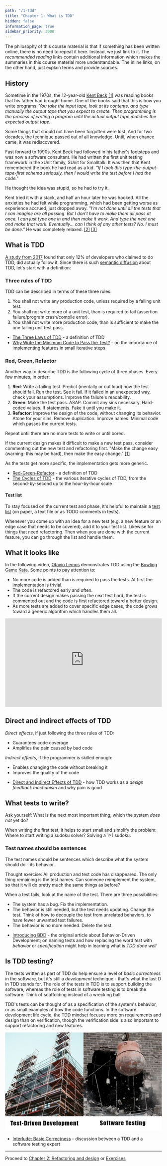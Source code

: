 ```yaml
---
path: "/1-tdd"
title: "Chapter 1: What is TDD"
hidden: false
information_page: true
sidebar_priority: 3000
---
```


The philosophy of this course material is that if something has been written online, there is no need to repeat it here. Instead, we just link to it. The _recommended reading_ links contain additional information which makes the summaries in this course material more understandable. The inline links, on the other hand, just explain terms and provide sources.


## History

Sometime in the 1970s, the 12-year-old [Kent Beck](https://en.wikipedia.org/wiki/Kent_Beck) [[1]](https://www.amazon.com/Test-Driven-Development-Kent-Beck/dp/0321146530) was reading books that his father had brought home. One of the books said that this is how you write programs: *You take the input tape, look at its contents, and type manually the output tape that you expect to create. Then programming is the process of writing a program until the actual output tape matches the expected output tape.*

Some things that should not have been forgotten were lost. And for two decades, the technique passed out of all knowledge. Until, when chance came, it was rediscovered.

Fast forward to 1990s. Kent Beck had followed in his father's footsteps and was now a software consultant. He had written the first unit testing framework in the xUnit family, SUnit for Smalltalk. It was then that Kent remembered the book he had read as a kid. *"If I took this type-the-output-tape-first schema seriously, then I would write the test before I had the code."*

He thought the idea was stupid, so he had to try it.

Kent tried it with a stack, and half an hour later he was hooked. All the anxieties he had felt while programming, which had been getting worse as experience accrued, just dropped away. *"I'm not done until all the tests that I can imagine are all passing. But I don't have to make them all pass at once. I can just type one in and then make it work. And type the next one and make that work. Eventually... can I think of any other tests? No. I must be done."* He was completely relaxed.
[[2]](https://youtu.be/tM1iOJsR7p4?t=2080)
[[3]](https://youtu.be/cGuTmOUdFbo?t=325)


## What is TDD

[A study from 2017](http://dx.doi.org/10.1109/TSE.2017.2776152) found that only 12% of developers who claimed to do TDD, did actually follow it.  Since there is such [semantic diffusion](https://martinfowler.com/bliki/SemanticDiffusion.html) about TDD, let's start with a definition:


### Three rules of TDD

TDD can be described in terms of these three rules:

1. You shall not write any production code, unless required by a failing unit test.
2. You shall not write more of a unit test, than is required to fail (assertion failure/program crash/compile error).
3. You shall not write more production code, than is sufficient to make the one failing unit test pass.

<recommended-reading>

- [The Three Laws of TDD](http://www.butunclebob.com/ArticleS.UncleBob.TheThreeRulesOfTdd) - a definition of TDD
- [Why Write the Minimum Code to Pass the Test?](https://codingitwrong.com/2020/12/23/why-write-the-minimum-code-to-pass-the-test.html) - on the importance of implementing features in small iterative steps 

</recommended-reading>


### Red, Green, Refactor

Another way to describe TDD is the following cycle of three phases. Every few minutes, in order:

1. **Red**: Write a failing test. Predict (mentally or out loud) how the test should fail. Run the test. See it fail. If it failed in an unexpected way, check your assumptions. Improve the failure's readability.
2. **Green**: Make the test pass. ASAP. Commit any sins necessary. Hard-coded values. If statements. Fake it until you make it.
3. **Refactor**: Improve the design of the code, without changing its behavior. Atone for your sins. Remove duplication. Improve names. Minimal code which passes the current tests.

Repeat until there are no more tests to write or until bored.

If the current design makes it difficult to make a new test pass, consider commenting out the new test and refactoring first. "Make the change easy (warning: this may be hard), then make the easy change." [[1]](https://twitter.com/KentBeck/status/250733358307500032)

As the tests get more specific, the implementation gets more generic.

<recommended-reading>

- [Red-Green-Refactor](http://www.jamesshore.com/v2/blog/2005/red-green-refactor) - a definition of TDD
- [The Cycles of TDD](https://blog.cleancoder.com/uncle-bob/2014/12/17/TheCyclesOfTDD.html) - the various iterative cycles of TDD, from the second-by-second up to the hour-by-hour scale

</recommended-reading>


#### Test list

To stay focused on the current test and phase, it's helpful to maintain a [test list](https://twitter.com/ursenzler/status/1433096612088356866/photo/2) (on paper, a text file or as TODO comments in tests).

Whenever you come up with an idea for a new test (e.g. a new feature or an edge case that needs to be covered), add it to your test list. Likewise for things that need refactoring. Then when you are done with the current feature, you can go through the list and handle them.


## What it looks like

In the following video, [Otavio Lemos](https://twitter.com/otaviolemos) demonstrates TDD using the [Bowling Game Kata](https://kata-log.rocks/bowling-game-kata). Some points to pay attention to:

- No more code is added than is required to pass the tests. At first the implementation is trivial.
- The code is refactored early and often.
- If the current design makes passing the next test hard, the test is commented out and the code is first refactored toward a better design.
- As more tests are added to cover specific edge cases, the code grows toward a generic algorithm which handles them all.

<iframe style="width: 100%; aspect-ratio: 560/315;"  src="https://www.youtube-nocookie.com/embed/1o_EbACQpQ8" title="Bowling Kata in TypeScript - YouTube video player" frameborder="0" allow="accelerometer; autoplay; clipboard-write; encrypted-media; gyroscope; picture-in-picture" allowfullscreen></iframe>


## Direct and indirect effects of TDD

*Direct effects*, if just following the three rules of TDD:

- Guarantees code coverage
- Amplifies the pain caused by bad code

*Indirect effects*, if the programmer is skilled enough:

- Enables changing the code without breaking it
- Improves the quality of the code

<recommended-reading>

- [Direct and Indirect Effects of TDD](http://blog.orfjackal.net/2010/04/direct-and-indirect-effects-of-tdd.html) - how TDD works as a _design feedback mechanism_ and why pain is good

</recommended-reading>


## What tests to write?

Ask yourself: What is the next most important thing, which the system *does not* yet do?

When writing the first test, it helps to start small and simplify the problem: Where to start writing a sudoku solver? Solving a 1×1 sudoku.


### Test names should be sentences

The test names should be sentences which describe what the system should do - its behavior.

Thought exercise: All production and test code has disappeared. The only thing remaining is the test names. Can someone reimplement the system, so that it will do pretty much the same things as before?

When a test fails, look at the name of the test. There are three possibilities:

- The system has a bug. Fix the implementation.
- The behavior is still needed, but the test needs updating. Change the test. Think of how to decouple the test from unrelated behaviors, to have fewer unwanted test failures.
- The behavior is no more needed. Delete the test.

<recommended-reading>

- [Introducing BDD](https://dannorth.net/introducing-bdd/) - the original article about Behavior-Driven Development; on naming tests and how replacing the word _test_ with _behavior_ or _specification_ might help in learning what is _TDD done well_

</recommended-reading>


## Is TDD testing?

The tests written as part of TDD do help ensure a level of _basic correctness_ in the software, but it's still a _development_ technique - that's what the last D in TDD stands for. The role of the tests in TDD is to support building the software, whereas the role of tests in software testing is to break the software. Think of scaffolding instead of a wrecking ball.

TDD's tests can be thought of as a specification of the system's behavior, or as small examples of how the code functions. In the software development life cycle, the TDD mindset focuses more on requirements and design than on verification, though the verification side is also important to support refactoring and new features.

![Photos of scaffolding around a building and a wrecking ball destroying a brick wall.](images/tdd-vs-testing.jpg "Photo credits: [Niklas Hamann](https://unsplash.com/photos/jAj0pjdzvic), [Rhys Asplundh](https://www.flickr.com/photos/rhysasplundh/5202454842)")


<recommended-reading>

- [Interlude: Basic Correctness](https://blog.thecodewhisperer.com/permalink/interlude-basic-correctness) - discussion between a TDD and a software testing expert

</recommended-reading>


---

Proceed to [Chapter 2: Refactoring and design](/2-design) or [Exercises](/exercises)
